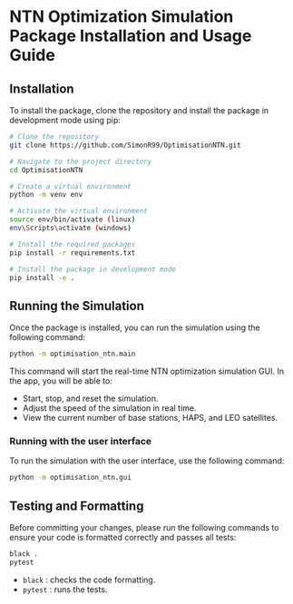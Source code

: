 # NTN Optimization Simulation Package Installation and Usage Guide

## Installation

To install the package, clone the repository and install the package in development mode using pip:

```sh
# Clone the repository
git clone https://github.com/SimonR99/OptimisationNTN.git

# Navigate to the project directory
cd OptimisationNTN

# Create a virtual environment
python -m venv env

# Activate the virtual environment
source env/bin/activate (linux)
env\Scripts\activate (windows)

# Install the required packages
pip install -r requirements.txt

# Install the package in development mode
pip install -e .
```

## Running the Simulation

Once the package is installed, you can run the simulation using the following command:

```sh
python -m optimisation_ntn.main
```

This command will start the real-time NTN optimization simulation GUI. In the app, you will be able to:

- Start, stop, and reset the simulation.
- Adjust the speed of the simulation in real time.
- View the current number of base stations, HAPS, and LEO satellites.

### Running with the user interface

To run the simulation with the user interface, use the following command:

```sh
python -m optimisation_ntn.gui
```

## Testing and Formatting

Before committing your changes, please run the following commands to ensure your code is formatted correctly and passes all tests:

```sh
black .
pytest
```

- `black` : checks the code formatting.
- `pytest` : runs the tests.
